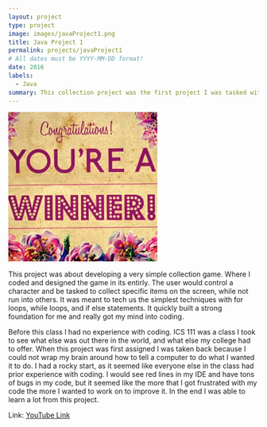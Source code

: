 ```yaml
---
layout: project
type: project
image: images/javaProject1.png
title: Java Project 1
permalink: projects/javaProject1
# All dates must be YYYY-MM-DD format!
date: 2016
labels:
  - Java
summary: This collection project was the first project I was tasked with as an ICS student.  
---
```


<div class="ui small rounded images">
  <img class="ui image" src="../images/javaProject1.png ">
</div>

This project was about developing a very simple collection game. Where I coded and designed the game in its entirly. The user would control a character and be tasked to collect specific items on the screen, while not run into others. It was meant to tech us the simplest techniques with for loops, while loops, and if else statements. It quickly built a strong foundation for me and really got my mind into coding.

Before this class I had no experience with coding. ICS 111 was a class I took to see what else was out there in the world, and what else my college had to offer. When this project was first assigned I was taken back because I could not wrap my brain around how to tell a computer to do what I wanted it to do. I had a rocky start, as it seemed like everyone else in the class had prior experience with coding. I would see red lines in my IDE and have tons of bugs in my code, but it seemed like the more that I got frustrated with my code the more I wanted to work on to improve it.  In the end I was able to learn a lot from this project.

Link: <a href="https://www.youtube.com/watch?v=j_3VJfIqkHw"><i class="large github icon"></i>YouTube Link</a>
